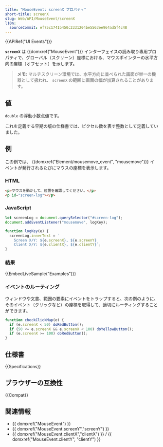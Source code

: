 ```yaml
---
title: "MouseEvent: screenX プロパティ"
short-title: screenX
slug: Web/API/MouseEvent/screenX
l10n:
  sourceCommit: ef75c1741b450c2331204be5563ee964ad5f4c48
---
```


{{APIRef("UI Events")}}

**`screenX`** は {{domxref("MouseEvent")}} インターフェイスの読み取り専用プロパティで、グローバル（スクリーン）座標における、マウスポインターの水平方向の座標（オフセット）を示します。

> **メモ:** マルチスクリーン環境では、水平方向に並べられた画面が単一の機器として扱われ、 `screenX` の範囲に画面の幅が加算されることがあります。

## 値

`double` の浮動小数点値です。

これを定義する早期の版の仕様書では、ピクセル数を表す整数として定義していました。

## 例

この例では、 {{domxref("Element/mousemove_event", "mousemove")}} イベントが発行されるたびにマウスの座標を表示します。

### HTML

```html
<p>マウスを動かして、位置を確認してください。</p>
<p id="screen-log"></p>
```

### JavaScript

```js
let screenLog = document.querySelector("#screen-log");
document.addEventListener("mousemove", logKey);

function logKey(e) {
  screenLog.innerText = `
    Screen X/Y: ${e.screenX}, ${e.screenY}
    Client X/Y: ${e.clientX}, ${e.clientY}`;
}
```

### 結果

{{EmbedLiveSample("Examples")}}

### イベントのルーティング

ウィンドウや文書、範囲の要素にイベントをトラップすると、次の例のように、そのイベント（クリックなど）の座標を取得して、適切にルーティングすることができます。

```js
function checkClickMap(e) {
  if (e.screenX < 50) doRedButton();
  if (50 <= e.screenX && e.screenX < 100) doYellowButton();
  if (e.screenX >= 100) doRedButton();
}
```

## 仕様書

{{Specifications}}

## ブラウザーの互換性

{{Compat}}

## 関連情報

- {{ domxref("MouseEvent") }}
- {{ domxref("MouseEvent.screenY","screenY") }}
- {{ domxref("MouseEvent.clientX","clientX") }} / {{ domxref("MouseEvent.clientY", "clientY") }}
